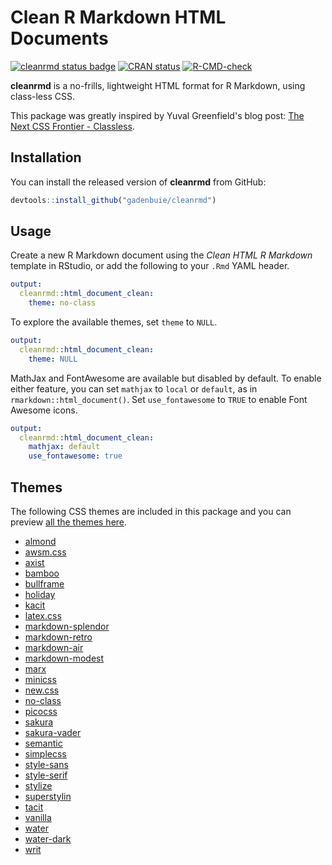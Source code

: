 # Clean R Markdown HTML Documents

<!-- badges: start -->
[![cleanrmd status badge](https://gadenbuie.r-universe.dev/badges/cleanrmd)](https://gadenbuie.r-universe.dev)
[![CRAN status](https://www.r-pkg.org/badges/version/cleanrmd)](https://CRAN.R-project.org/package=cleanrmd)
[![R-CMD-check](https://github.com/gadenbuie/cleanrmd/actions/workflows/R-CMD-check.yaml/badge.svg)](https://github.com/gadenbuie/cleanrmd/actions/workflows/R-CMD-check.yaml)
<!-- badges: end -->

**cleanrmd** is a no-frills, lightweight HTML format for R Markdown, using class-less CSS. 

This package was greatly inspired by Yuval Greenfield's blog post: [The Next CSS Frontier - Classless](https://blog.usejournal.com/the-next-css-frontier-classless-5e66f3f25fdd).

## Installation

You can install the released version of **cleanrmd** from GitHub:

``` r
devtools::install_github("gadenbuie/cleanrmd")
```

## Usage

Create a new R Markdown document using the *Clean HTML R Markdown* template in RStudio, or add the following to your `.Rmd` YAML header.

``` yaml
output: 
  cleanrmd::html_document_clean:
    theme: no-class
```

To explore the available themes, set `theme` to `NULL`.

``` yaml
output: 
  cleanrmd::html_document_clean:
    theme: NULL
```

MathJax and FontAwesome are available but disabled by default. To enable either feature, you can set `mathjax` to `local` or `default`, as in `rmarkdown::html_document()`. Set `use_fontawesome` to `TRUE` to enable Font Awesome icons.

``` yaml
output: 
  cleanrmd::html_document_clean:
    mathjax: default
    use_fontawesome: true
```

## Themes

The following CSS themes are included in this package and you can preview [all the themes here](https://gadenbuie.github.io/cleanrmd/index.html).

- [almond](https://github.com/alvaromontoro/almond.css)
- [awsm.css](https://igoradamenko.github.io/awsm.css/)
- [axist](https://ruanmartinelli.github.io/axist/)
- [bamboo](https://rilwis.github.io/bamboo/)
- [bullframe](https://marcopontili.com/projects/bullframe-css)
- [holiday](https://evgenyorekhov.github.io/holiday.css/)
- [kacit](https://kimeiga.github.io/kacit/)
- [latex.css](https://github.com/vincentdoerig/latex-css)
- [markdown-splendor](http://markdowncss.github.io/splendor/)
- [markdown-retro](http://markdowncss.github.io/retro/)
- [markdown-air](http://markdowncss.github.io/air/)
- [markdown-modest](http://markdowncss.github.io/modest/)
- [marx](https://mblode.github.io/marx/)
- [minicss](https://minicss.org/)
- [new.css](https://newcss.net/)
- [no-class](https://davidpaulsson.github.io/no-class/)
- [picocss](https://picocss.com/)
- [sakura](https://oxal.org/projects/sakura/)
- [sakura-vader](https://oxal.org/projects/sakura/)
- [semantic](https://dimitrinicolas.github.io/semantic.css/)
- [simplecss](https://simplecss.org/)
- [style-sans](https://ungoldman.com/style.css/)
- [style-serif](https://ungoldman.com/style.css/)
- [stylize](https://gadenbuie.github.io/stylize.css/)
- [superstylin](https://caiogondim.github.io/superstylin/)
- [tacit](https://yegor256.github.io/tacit/)
- [vanilla](https://vanillacss.com/)
- [water](https://kognise.github.io/water.css/)
- [water-dark](https://kognise.github.io/water.css/)
- [writ](https://writ.cmcenroe.me/)
